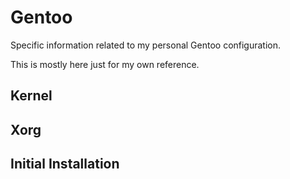 
# Gentoo

Specific information related to my personal Gentoo configuration.

This is mostly here just for my own reference.

## Kernel

## Xorg

## Initial Installation
